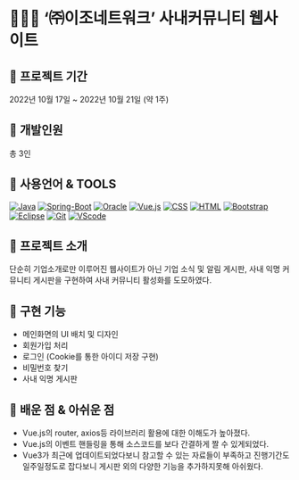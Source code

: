 # 👨‍👦‍👦 ‘㈜이조네트워크’ 사내커뮤니티 웹사이트


## 📌 프로젝트 기간

2022년 10월 17일 ~ 2022년 10월 21일 (약 1주)

## 📌 개발인원

총 3인

## 📌 사용언어 & TOOLS

[![Java](https://img.shields.io/badge/-Java-000?logo=java)](https://java.com/)
[![Spring-Boot](https://img.shields.io/badge/-SpringBoot-000?logo=Spring-Boot)](https://spring.io/projects/spring-boot)
[![Oracle](https://img.shields.io/badge/-Oracle-000?logo=Oracle&logoColor=white)](https://www.Oracle.com/downloads/)
[![Vue.js](https://img.shields.io/badge/-Vue.js-000?logo=Vue.js)](https://vuejs.org/)
[![CSS](https://img.shields.io/badge/-CSS-000?logo=CSS3)](https://en.wikipedia.org/wiki/CSS)
[![HTML](https://img.shields.io/badge/-HTML-000?logo=HTML5)](https://www.w3schools.com/html/)
[![Bootstrap](https://img.shields.io/badge/-Bootstrap-000?logo=Bootstrap)](https://getbootstrap.com/)
[![Eclipse](https://img.shields.io/badge/-Eclipse-000?logo=Eclipse)](https://www.eclipse.org/)
[![Git](https://img.shields.io/badge/-Git-000?logo=Git)](https://git-scm.com/)
[![VScode](https://img.shields.io/badge/-Vscode-000?logo=visualstudio)](https://code.visualstudio.com/)


## 📌 프로젝트 소개
단순히 기업소개로만 이루어진 웹사이트가 아닌 기업 소식 및 알림 게시판, 사내 익명 커뮤니티 게시판을 구현하여 사내 커뮤니티 활성화를 도모하였다.


## 📌 구현 기능
- 메인화면의 UI 배치 및 디자인
- 회원가입 처리
- 로그인 (Cookie를 통한 아이디 저장 구현)
- 비밀번호 찾기
- 사내 익명 게시판

## 📌 배운 점 & 아쉬운 점
- Vue.js의 router, axios등 라이브러리 활용에 대한 이해도가 높아졌다.
- Vue.js의 이벤트 핸들링을 통해 소스코드를 보다 간결하게 짤 수 있게되었다.
- Vue3가 최근에 업데이트되었다보니 참고할 수 있는 자료들이 부족하고 진행기간도 일주일정도로 잡다보니 게시판 외의 다양한 기능을 추가하지못해 아쉬웠다.
